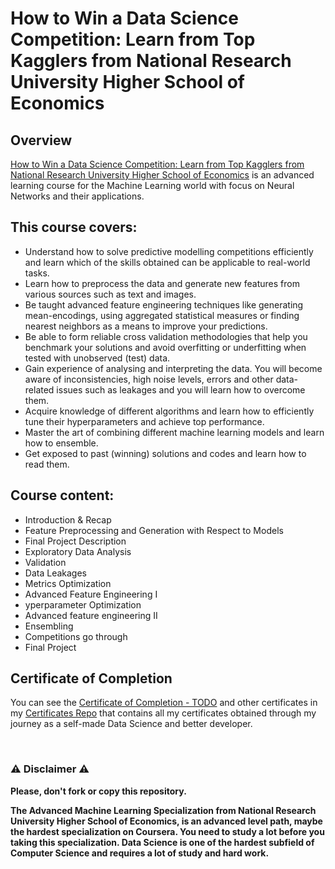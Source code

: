 # How to Win a Data Science Competition: Learn from Top Kagglers from National Research University Higher School of Economics

## Overview
[How to Win a Data Science Competition: Learn from Top Kagglers from National Research University Higher School of Economics](https://www.coursera.org/learn/competitive-data-science?specialization=aml) is an advanced learning course for the Machine Learning world with focus on Neural Networks and their applications.


## This course covers:

- Understand how to solve predictive modelling competitions efficiently and learn which of the skills obtained can be applicable to real-world tasks.
- Learn how to preprocess the data and generate new features from various sources such as text and images.
- Be taught advanced feature engineering techniques like generating mean-encodings, using aggregated statistical measures or finding nearest neighbors as a means to improve your predictions.
- Be able to form reliable cross validation methodologies that help you benchmark your solutions and avoid overfitting or underfitting when tested with unobserved (test) data. 
- Gain experience of analysing and interpreting the data. You will become aware of inconsistencies, high noise levels, errors and other data-related issues such as leakages and you will learn how to overcome them. 
- Acquire knowledge of different algorithms and learn how to efficiently tune their hyperparameters and achieve top performance. 
- Master the art of combining different machine learning models and learn how to ensemble. 
- Get exposed to past (winning) solutions and codes and learn how to read them.

## Course content:

- Introduction & Recap
- Feature Preprocessing and Generation with Respect to Models
- Final Project Description
- Exploratory Data Analysis
- Validation
- Data Leakages
- Metrics Optimization
- Advanced Feature Engineering I
- yperparameter Optimization
- Advanced feature engineering II
- Ensembling
- Competitions go through
- Final Project

## Certificate of Completion
You can see the [Certificate of Completion - TODO](TODO) and other certificates in my [Certificates Repo](https://github.com/AlessandroCorradini/Certificates) that contains all my certificates obtained through my journey as a self-made Data Science and better developer.

<br/>

### ⚠️ Disclaimer ⚠️
**Please, don't fork or copy this repository.**

**The Advanced Machine Learning Specialization from National Research University Higher School of Economics, is an advanced level path, maybe the hardest specialization on Coursera. You need to study a lot before you taking this specialization. Data Science is one of the hardest subfield of Computer Science and requires a lot of study and hard work.**